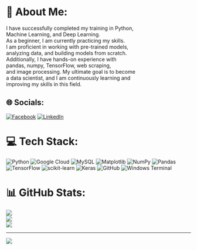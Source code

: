 # 💫 About Me:
I have successfully completed my training in Python, <br>Machine Learning, and Deep Learning. <br>As a beginner, I am currently practicing my skills. <br>I am proficient in working with pre-trained models,<br> analyzing data, and building models from scratch. <br>Additionally, I have hands-on experience with <br>pandas, numpy, TensorFlow, web scraping, <br>and image processing. My ultimate goal is to become <br>a data scientist, and I am continuously learning and <br>improving my skills in this field.


## 🌐 Socials:
[![Facebook](https://img.shields.io/badge/Facebook-%231877F2.svg?logo=Facebook&logoColor=white)](https://facebook.com/DavidKhachatrian) [![LinkedIn](https://img.shields.io/badge/LinkedIn-%230077B5.svg?logo=linkedin&logoColor=white)](https://linkedin.com/in/DavidKhachatrian) 

# 💻 Tech Stack:
![Python](https://img.shields.io/badge/python-3670A0?style=for-the-badge&logo=python&logoColor=ffdd54) ![Google Cloud](https://img.shields.io/badge/GoogleCloud-%234285F4.svg?style=for-the-badge&logo=google-cloud&logoColor=white) ![MySQL](https://img.shields.io/badge/mysql-4479A1.svg?style=for-the-badge&logo=mysql&logoColor=white) ![Matplotlib](https://img.shields.io/badge/Matplotlib-%23ffffff.svg?style=for-the-badge&logo=Matplotlib&logoColor=black) ![NumPy](https://img.shields.io/badge/numpy-%23013243.svg?style=for-the-badge&logo=numpy&logoColor=white) ![Pandas](https://img.shields.io/badge/pandas-%23150458.svg?style=for-the-badge&logo=pandas&logoColor=white) ![TensorFlow](https://img.shields.io/badge/TensorFlow-%23FF6F00.svg?style=for-the-badge&logo=TensorFlow&logoColor=white) ![scikit-learn](https://img.shields.io/badge/scikit--learn-%23F7931E.svg?style=for-the-badge&logo=scikit-learn&logoColor=white) ![Keras](https://img.shields.io/badge/Keras-%23D00000.svg?style=for-the-badge&logo=Keras&logoColor=white) ![GitHub](https://img.shields.io/badge/github-%23121011.svg?style=for-the-badge&logo=github&logoColor=white) ![Windows Terminal](https://img.shields.io/badge/Windows%20Terminal-%234D4D4D.svg?style=for-the-badge&logo=windows-terminal&logoColor=white)
# 📊 GitHub Stats:
![](https://github-readme-stats.vercel.app/api?username=DavidKhachatrian&theme=cobalt&hide_border=false&include_all_commits=false&count_private=false)<br/>
![](https://github-readme-streak-stats.herokuapp.com/?user=DavidKhachatrian&theme=cobalt&hide_border=false)<br/>
![](https://github-readme-stats.vercel.app/api/top-langs/?username=DavidKhachatrian&theme=cobalt&hide_border=false&include_all_commits=false&count_private=false&layout=compact)

---
[![](https://visitcount.itsvg.in/api?id=DavidKhachatrian&icon=0&color=0)](https://visitcount.itsvg.in)

<!-- Proudly created with GPRM ( https://gprm.itsvg.in ) -->
